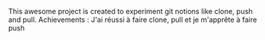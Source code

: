 This awesome project is created to experiment git notions like clone, push and pull.
Achievements : J'ai réussi à faire clone, pull et je m'apprête à faire push